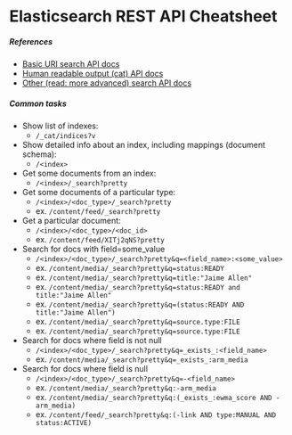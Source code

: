 # Elasticsearch REST API Cheatsheet

##### References
- [Basic URI search API docs](https://www.elastic.co/guide/en/elasticsearch/reference/current/search-uri-request.html)
- [Human readable output (cat) API docs](https://www.elastic.co/guide/en/elasticsearch/reference/current/cat.html)
- [Other (read: more advanced) search API docs](https://www.elastic.co/guide/en/elasticsearch/reference/current/search.html)

##### Common tasks
- Show list of indexes:
  - `/_cat/indices?v`
- Show detailed info about an index, including mappings (document schema):
  - `/<index>`
- Get some documents from an index:
  - `/<index>/_search?pretty`
- Get some documents of a particular type:
  - `/<index>/<doc_type>/_search?pretty`
  - ex. `/content/feed/_search?pretty`
- Get a particular document:
  - `/<index>/<doc_type>/<doc_id>`
  - ex. `/content/feed/XITj2qNS?pretty`
- Search for docs with field=some_value
  - `/<index>/<doc_type>/_search?pretty&q=<field_name>:<some_value>`
  - ex. `/content/media/_search?pretty&q=status:READY`
  - ex. `/content/media/_search?pretty&q=title:"Jaime Allen"`
  - ex. `/content/media/_search?pretty&q=status:READY and title:"Jaime Allen"`
  - ex. `/content/media/_search?pretty&q=(status:READY AND title:"Jaime Allen")`
  - ex. `/content/media/_search?pretty&q=source.type:FILE`
  - ex. `/content/media/_search?pretty&q=source.type:FILE`
- Search for docs where field is not null
  - `/<index>/<doc_type>/_search?pretty&q=_exists_:<field_name>`
  - ex. `/content/media/_search?pretty&q=_exists_:arm_media`
- Search for docs where field is null
  - `/<index>/<doc_type>/_search?pretty&q=-<field_name>`
  - ex. `/content/media/_search?pretty&q:-arm_media`
  - ex. `/content/media/_search?pretty&q:(_exists_:ewma_score AND -arm_media)`
  - ex. `/content/feed/_search?pretty&q:(-link AND type:MANUAL AND status:ACTIVE)`
